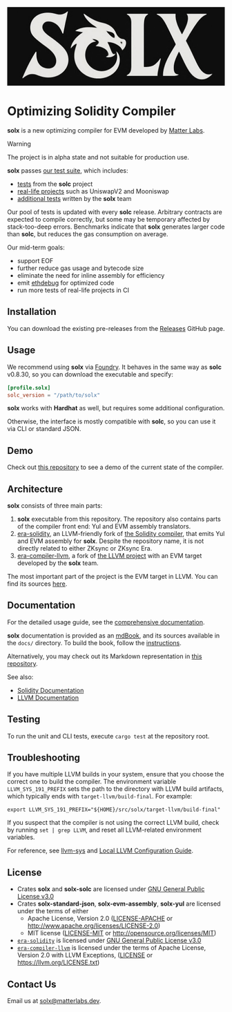<div align="center">
  <img src=".github/assets/logo.png" alt="solx logo" />
</div>

# Optimizing Solidity Compiler

**solx** is a new optimizing compiler for EVM developed by [Matter Labs](https://matter-labs.io/).

> [!WARNING]  
> The project is in alpha state and not suitable for production use.

**solx** passes [our test suite](https://github.com/matter-labs/era-compiler-tester), which includes:

- [tests](https://github.com/ethereum/solidity/tree/develop/test/libsolidity/semanticTests) from the **solc** project
- [real-life projects](https://github.com/matter-labs/era-compiler-tests/tree/main/solidity/complex/defi) such as UniswapV2 and Mooniswap
- [additional tests](https://github.com/matter-labs/era-compiler-tests/tree/main/solidity) written by the **solx** team

Our pool of tests is updated with every **solc** release. Arbitrary contracts are expected to compile correctly, but some may be temporary affected by stack-too-deep errors. Benchmarks indicate that **solx** generates larger code than **solc**, but reduces the gas consumption on average.

Our mid-term goals:

- support EOF
- further reduce gas usage and bytecode size
- eliminate the need for inline assembly for efficiency
- emit [ethdebug](https://ethdebug.github.io/format/index.html) for optimized code
- run more tests of real-life projects in CI

## Installation

You can download the existing pre-releases from the [Releases](https://github.com/matter-labs/solx/releases) GitHub page.

## Usage

We recommend using **solx** via [Foundry](https://github.com/foundry-rs/foundry). It behaves in the same way as
**solc** v0.8.30, so you can download the executable and specify:

```toml
[profile.solx]
solc_version = "/path/to/solx"
```

**solx** works with **Hardhat** as well, but requires some additional configuration.

Otherwise, the interface is mostly compatible with **solc**, so you can use it via CLI or standard JSON.

## Demo

Check out [this repository](https://github.com/popzxc/solx_demo) to see a demo of the current state of the compiler.

## Architecture

**solx** consists of three main parts:

1. **solx** executable from this repository. The repository also contains parts of the compiler front end: Yul and EVM assembly translators.
2. [era-solidity](https://github.com/matter-labs/era-solidity/), an LLVM-friendly fork of [the Solidity compiler](https://github.com/ethereum/solidity),
  that emits Yul and EVM assembly for **solx**. Despite the repository name, it is not directly related to either ZKsync or ZKsync Era.
3. [era-compiler-llvm](https://github.com/matter-labs/era-compiler-llvm), a fork of [the LLVM project](https://github.com/llvm/llvm-project)
  with an EVM target developed by the **solx** team.

The most important part of the project is the EVM target in LLVM. You can find its sources [here](https://github.com/matter-labs/era-compiler-llvm/tree/main/llvm/lib/Target/EVM).

## Documentation

For the detailed usage guide, see the [comprehensive documentation](https://matter-labs.github.io/solx/latest/).

**solx** documentation is provided as an [mdBook](https://github.com/rust-lang/mdBook), and its sources available in the `docs/` directory.
To build the book, follow the [instructions](./docs/README.md).

Alternatively, you may check out its Markdown representation in [this repository](./docs/src/).

See also:

- [Solidity Documentation](https://docs.soliditylang.org/en/latest/)
- [LLVM Documentation](https://llvm.org/docs/)

## Testing

To run the unit and CLI tests, execute `cargo test` at the repository root.

## Troubleshooting

If you have multiple LLVM builds in your system, ensure that you choose the correct one to build the compiler.
The environment variable `LLVM_SYS_191_PREFIX` sets the path to the directory with LLVM build artifacts, which typically ends with `target-llvm/build-final`.
For example:

```shell
export LLVM_SYS_191_PREFIX="${HOME}/src/solx/target-llvm/build-final"
```

If you suspect that the compiler is not using the correct LLVM build, check by running `set | grep LLVM`, and reset all LLVM-related environment variables.

For reference, see [llvm-sys](https://crates.io/crates/llvm-sys) and [Local LLVM Configuration Guide](https://llvm.org/docs/GettingStarted.html#local-llvm-configuration).

## License

- Crates **solx** and **solx-solc** are licensed under [GNU General Public License v3.0](./solx/LICENSE.txt)
- Crates **solx-standard-json**, **solx-evm-assembly**, **solx-yul** are licensed under the terms of either
  - Apache License, Version 2.0 ([LICENSE-APACHE](./solx-standard-json/LICENSE-APACHE) or <http://www.apache.org/licenses/LICENSE-2.0>)
  - MIT license ([LICENSE-MIT](./solx-standard-json/LICENSE-MIT) or <http://opensource.org/licenses/MIT>)
- [`era-solidity`](https://github.com/matter-labs/era-solidity/) is licensed under [GNU General Public License v3.0](https://github.com/matter-labs/era-solidity/blob/0.8.30/LICENSE.txt)
- [`era-compiler-llvm`](https://github.com/matter-labs/era-compiler-llvm) is licensed under the terms of Apache License, Version 2.0 with LLVM Exceptions, ([LICENSE](https://github.com/matter-labs/era-compiler-llvm/blob/main/LICENSE) or https://llvm.org/LICENSE.txt)

## Contact Us

Email us at [solx@matterlabs.dev](mailto:solx@matterlabs.dev).
